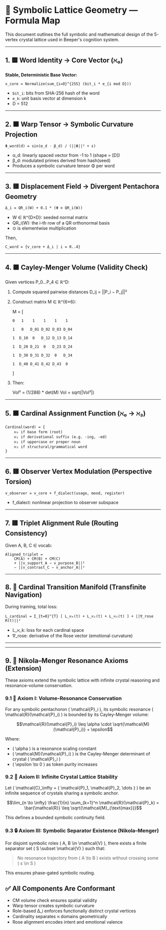 # 🧠 Symbolic Lattice Geometry — Formula Map

This document outlines the full symbolic and mathematical design of the 5-vertex crystal lattice used in Beeper's cognition system.

---

## 1. 🟦 Word Identity → Core Vector (ℵ₀)

**Stable, Deterministic Base Vector:**

    v_core = Normalize(sum_{i=0}^{255} (bit_i * e_{i mod D}))

- `bit_i`: bits from SHA-256 hash of the word
- `e_k`: unit basis vector at dimension k
- D = 512

---

## 2. 🟧 Warp Tensor → Symbolic Curvature Projection

    Φ_word(d) = sin(α_d ⋅ β_d) / (||Φ||² + ε)

- α_d: linearly spaced vector from -1 to 1 (shape = [D])
- β_d: modulated primes derived from hash(seed)
- Produces a symbolic curvature tensor Φ per word

---

## 3. 🟨 Displacement Field → Divergent Pentachora Geometry

    Δ_i = QR_i(W) + 0.1 * (Φ ⊙ QR_i(W))

- W ∈ ℝ^{D×D}: seeded normal matrix
- QR_i(W): the i-th row of a QR orthonormal basis
- ⊙ is elementwise multiplication

Then,

    C_word = {v_core + Δ_i | i = 0..4}

---

## 4. 🟪 Cayley-Menger Volume (Validity Check)

Given vertices P_0...P_4 ∈ ℝ^D:

1. Compute squared pairwise distances D_ij = ||P_i − P_j||²
2. Construct matrix M ∈ ℝ^{6×6}:

    M = [
    
       0   1    1    1    1    1

       1   0   D_01 D_02 D_03 D_04

       1  D_10  0   D_12 D_13 D_14

       1  D_20 D_21  0   D_23 D_24

       1  D_30 D_31 D_32  0   D_34

       1  D_40 D_41 D_42 D_43  0
    ]


3. Then:

    Vol² = (1/288) * det(M)
    Vol = sqrt(|Vol²|)

---

## 5. 🟫 Cardinal Assignment Function (ℵ₀ → ℵ₃)

    Cardinal(word) = {
        ℵ₀ if base form (root)
        ℵ₁ if derivational suffix (e.g. -ing, -ed)
        ℵ₂ if uppercase or proper noun
        ℵ₃ if structural/grammatical word
    }

---

## 6. 🟨 Observer Vertex Modulation (Perspective Torsion)

    v_observer = v_core + f_dialect(usage, mood, register)

- f_dialect: nonlinear projection to observer subspace

---

## 7. 🟥 Triplet Alignment Rule (Routing Consistency)

Given A, B, C ∈ vocab:

    Aligned_triplet =
        CM(A) + CM(B) + CM(C)
        + ||v_support_A − v_purpose_B||²
        − ||v_contrast_C − v_anchor_A||²

---

## 8. 🧭 Cardinal Transition Manifold (Transfinite Navigation)

During training, total loss:

    L_cardinal = Σ_{t=0}^{T} [ L_ℵ₀(t) + L_ℵ₁(t) + L_ℵ₂(t) ] + ||∇_rose R(t)||²

- L_ℵ_k: loss for each cardinal space
- ∇_rose: derivative of the Rose vector (emotional curvature)

---


---

## 9. 🧠 Nikola–Menger Resonance Axioms (Extension)

These axioms extend the symbolic lattice with infinite crystal reasoning and resonance-volume conservation.

### 9.1 📐 Axiom I: Volume-Resonance Conservation

For any symbolic pentachoron \( \mathcal{P}_i \), its symbolic resonance \( \mathcal{R}(\mathcal{P}_i) \) is bounded by its Cayley-Menger volume:

```math
\mathcal{R}(\mathcal{P}_i) \leq \alpha \cdot \sqrt{\mathcal{M}(\mathcal{P}_i)} + \epsilon
```

Where:
- \( \alpha \) is a resonance scaling constant  
- \( \mathcal{M}(\mathcal{P}_i) \) is the Cayley-Menger determinant of crystal \( \mathcal{P}_i \)  
- \( \epsilon \to 0 \) as token purity increases  

### 9.2 🔁 Axiom II: Infinite Crystal Lattice Stability

Let \( \mathcal{C}_\infty = \{ \mathcal{P}_1, \mathcal{P}_2, \dots \} \) be an infinite sequence of crystals sharing a symbolic anchor.

```math
\lim_{n \to \infty} \frac{1}{n} \sum_{k=1}^n \mathcal{R}(\mathcal{P}_k) = \bar{\mathcal{R}} \leq \sqrt{\mathcal{M}_{\text{max}}}
```

This defines a bounded symbolic continuity field.

### 9.3 🔒 Axiom III: Symbolic Separator Existence (Nikola–Menger)

For disjoint symbolic roles \( A, B \in \mathcal{V} \), there exists a finite separator set \( S \subset \mathcal{V} \) such that:

> No resonance trajectory from \( A \to B \) exists without crossing some \( s \in S \)

This ensures phase-gated symbolic routing.


## ✅ All Components Are Conformant

- CM volume check ensures spatial validity
- Warp tensor creates symbolic curvature
- Role-based Δ_i enforces functionally distinct crystal vertices
- Cardinality separates ℵ domains geometrically
- Rose alignment encodes intent and emotional valence